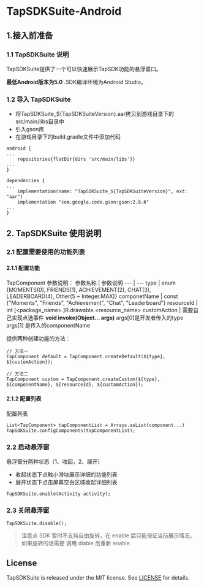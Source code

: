 # TapSDKSuite-Android

## 1.接入前准备
### 1.1 TapSDKSuite 说明
TapSDKSuite提供了一个可以快速展示TapSDK功能的悬浮窗口。

**最低Android版本为5.0** .SDK编译环境为Android Studio。

### 1.2 导入 TapSDKSuite
- 将TapSDKSuite_${TapSDKSuiteVersion}.aar拷贝到游戏目录下的src/main/libs目录中
- 引入gson库
- 在游戏目录下的build.gradle文件中添加代码
```
android {
...
    repositories{flatDir{dirs 'src/main/libs'}}
...
}

dependencies {
...
    implementation(name: "TapSDKSuite_${TapSDKSuiteVersion}", ext: "aar")
    implementation "com.google.code.gson:gson:2.8.6"
...
}
```

## 2. TapSDKSuite 使用说明
### 2.1 配置需要使用的功能列表

#### 2.1.1 配置功能 
TapComponent 参数说明：
<a name="参数说明"></a>
参数名称 | 参数说明 
--- | ---
type | enum {MOMENTS(0), FRIENDS(1), ACHIEVEMENT(2), CHAT(3), LEADERBOARD(4), Other(5 ~ Integer.MAX)}
componetName | const {"Moments", "Friends", "Achievement", "Chat", "Leaderboard"}
resourceId |  int [<package_name>.]R.drawable.<resource_name>
customAction | 需要自己实现点选事件 **void invoke(Object... args)** args[0]是开发者传入的type args[1] 是传入的componentName

提供两种创建功能的方法：
```
// 方法一
TapComponent default = TapComponent.createDefault(${type}, ${customAction});

// 方法二
TapComponent custom = TapComponent.createCustom(${type}, ${componentName}, ${resourceId}, ${customAction});
```

#### 2.1.2 配置列表 
配置列表
```
List<TapComponent> tapComponentList = Arrays.asList(component...) 
TapSDKSuite.configComponents(tapComponentList);
```

### 2.2 启动悬浮窗
悬浮窗分两种状态（1、收起，2、展开）
- 收起状态下点触小滑块展示详细的功能列表
- 展开状态下点击屏幕空白区域收起详细列表
```
TapSDKSuite.enable(Activity activity);
```

### 2.3 关闭悬浮窗
```
TapSDKSuite.disable();
```

> 注意点
SDK 暂时不支持自由旋转，在 enable 后只能保证当前展示情况，如果旋转的话需要 调用 diable 后重新 enable.

## License
TapSDKSuite is released under the MIT license. See [LICENSE](LICENSE) for details.